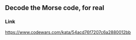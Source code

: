 ## Decode the Morse code, for real

### Link

https://www.codewars.com/kata/54acd76f7207c6a2880012bb
